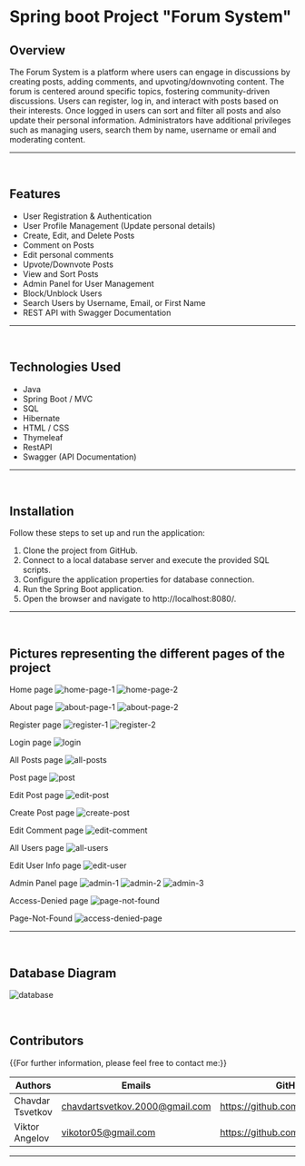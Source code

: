 # Spring boot Project "Forum System"

## Overview

The Forum System is a platform where users can engage in discussions by creating posts, adding comments, and upvoting/downvoting content. The forum is centered around specific topics, fostering community-driven discussions. Users can register, log in, and interact with posts based on their interests. Once logged in users can sort and filter all posts and also update their personal information. Administrators have additional privileges such as managing users, search them by name, username or email and moderating content.


---
<br>

## Features

- User Registration & Authentication
- User Profile Management (Update personal details)
- Create, Edit, and Delete Posts
- Comment on Posts
- Edit personal comments
- Upvote/Downvote Posts
- View and Sort Posts
- Admin Panel for User Management
- Block/Unblock Users
- Search Users by Username, Email, or First Name
- REST API with Swagger Documentation


---
<br>

## Technologies Used

- Java
- Spring Boot / MVC
- SQL
- Hibernate
- HTML / CSS
- Thymeleaf
- RestAPI
- Swagger (API Documentation)


---
<br />

## Installation

Follow these steps to set up and run the application:

1. Clone the project from GitHub.
2. Connect to a local database server and execute the provided SQL scripts.
3. Configure the application properties for database connection.
4. Run the Spring Boot application.
5. Open the browser and navigate to http://localhost:8080/.


---
<br>

## Pictures representing the different pages of the project

Home page
![home-page-1](https://github.com/user-attachments/assets/4f230bcd-7ca0-4fbf-a780-8e0376796570)
![home-page-2](https://github.com/user-attachments/assets/e4215794-a22b-4498-98f6-b38e0249b436)
<br>

About page
![about-page-1](https://github.com/user-attachments/assets/c073752c-5ab0-4a88-92ef-989840440d3f)
![about-page-2](https://github.com/user-attachments/assets/3fd63b82-69bd-43cc-876e-7239dc99c912)
<br>

Register page
![register-1](https://github.com/user-attachments/assets/82253592-8386-4cc6-a362-cb75ba92ef36)
![register-2](https://github.com/user-attachments/assets/cf2f9877-c344-4686-a333-93bb1fd743b7)
<br>

Login page
![login](https://github.com/user-attachments/assets/f80efc4a-3ac5-486d-8fb0-2da64a096396)
<br>

All Posts page
![all-posts](https://github.com/user-attachments/assets/26927ee8-965f-4f99-ad44-832e0b72abc7)
<br>

Post page
![post](https://github.com/user-attachments/assets/ae54fe32-828e-4291-815c-2af09f0e0355)
<br>

Edit Post page
![edit-post](https://github.com/user-attachments/assets/8b8badd1-0bf8-40d4-81ac-30dda745772d)
<br>

Create Post page
![create-post](https://github.com/user-attachments/assets/f99d0f8d-d7c0-4a93-a6b0-cb6de62641a3)
<br>

Edit Comment page
![edit-comment](https://github.com/user-attachments/assets/913acc12-4a9e-4148-9b61-6002ce20c63a)
<br>

All Users page
![all-users](https://github.com/user-attachments/assets/38ef401f-d121-4eb5-aea0-dff6f218478b)
<br>

Edit User Info page
![edit-user](https://github.com/user-attachments/assets/79afbee3-6e25-4c23-b05e-3bc832c711f1)
<br>

Admin Panel page
![admin-1](https://github.com/user-attachments/assets/2a6ea3cf-be79-40ca-83a1-c5907cd0229f)
![admin-2](https://github.com/user-attachments/assets/bab6d2d5-61bb-4d68-ba9e-84532cc98eb8)
![admin-3](https://github.com/user-attachments/assets/1dfe51bf-9600-4c05-8f83-c67c9c790ef6)
<br>

Access-Denied page
![page-not-found](https://github.com/user-attachments/assets/69eff63a-8d92-4b4e-aeb9-e5d756af7126)
<br>

Page-Not-Found
![access-denied-page](https://github.com/user-attachments/assets/075a8287-15c8-4efb-9586-c06454661379)
<br>


---
<br />

## Database Diagram

![database](https://github.com/user-attachments/assets/65baefe6-609d-4a25-b4df-515e8d40190b)



<br>

## Contributors
{{For further information, please feel free to contact me:}}

| Authors          | Emails                         | GitHub                           |
| -----------------| -------------------------------|--------------------------------  |
| Chavdar Tsvetkov | chavdartsvetkov.2000@gmail.com | https://github.com/Chavo02
| Viktor Angelov   | vikotor05@gmail.com            | https://github.com/Viktor030105  |


---
<br />
